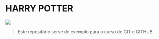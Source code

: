 # HARRY POTTER 

![](https://img.olhardigital.com.br/uploads/acervo_imagens/2019/09/r16x9/20190904095949_1200_675_-_harry_potter.jpg)

> Este repositório serve de exemplo para o curso de GIT e GITHUB.